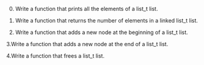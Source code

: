 0. Write a function that prints all the elements of a list_t list.

1. Write a function that returns the number of elements in a linked list_t list.

2. Write a function that adds a new node at the beginning of a list_t list.

3.Write a function that adds a new node at the end of a list_t list.

4.Write a function that frees a list_t list.
